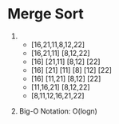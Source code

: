 # Merge Sort

1.
    * [16,21,11,8,12,22]
    * [16,21,11] [8,12,22]
    * [16] [21,11] [8,12] [22]
    * [16] [21] [11] [8] [12] [22]
    * [16] [11,21] [8,12] [22]
    * [11,16,21] [8,12,22]
    * [8,11,12,16,21,22]

2. Big-O Notation: O(logn)
